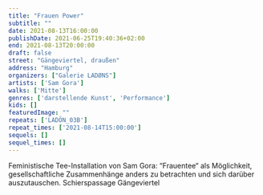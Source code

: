 ```yaml
---
title: "Frauen Power"
subtitle: ""
date: 2021-08-13T16:00:00
publishDate: 2021-06-25T19:40:36+02:00
end: 2021-08-13T20:00:00
draft: false
street: "Gängeviertel, draußen"
address: "Hamburg"
organizers: ["Galerie LADØNS"]
artists: ['Sam Gora']
walks: ['Mitte']
genres: ['darstellende Kunst', 'Performance']
kids: []
featuredImage: ""
repeats: ['LADÖN_03B']
repeat_times: ['2021-08-14T15:00:00']
sequels: []
sequel_times: []
---
```


Feministische Tee-Installation von Sam Gora: “Frauentee“ als Möglichkeit, gesellschaftliche Zusammenhänge anders zu betrachten und sich darüber auszutauschen. Schierspassage Gängeviertel 

